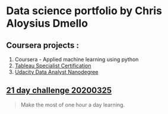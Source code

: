 # Data science portfolio by Chris Aloysius Dmello 


## Coursera projects :
1. Coursera - Applied machine learning using python
2. [Tableau Specialist Certification](https://drive.google.com/file/d/1WVDRYBeJOzCb5Fk8i9oX7j619IIyoplr/view?usp=sharing)
3. [Udacity Data Analyst Nanodegree](https://drive.google.com/file/d/1BdRBHdpuF5IzhAcQZy8jzDB86e-OuZ8b/view?usp=sharing)

## [21 day challenge 20200325](https://github.com/chrisdmell/TwentyOnePilots)
> Make the most of one hour a day learning. 
